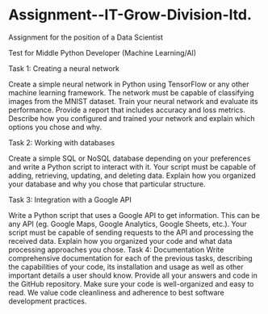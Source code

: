 # Assignment--IT-Grow-Division-ltd.
Assignment for the position of a Data Scientist 

Test for Middle Python Developer (Machine Learning/AI)


Task 1: Creating a neural network

Create a simple neural network in Python using TensorFlow or any other machine learning
framework. The network must be capable of classifying images from the MNIST dataset.
Train your neural network and evaluate its performance. Provide a report that includes
accuracy and loss metrics.
Describe how you configured and trained your network and explain which options you chose
and why.


Task 2: Working with databases

Create a simple SQL or NoSQL database depending on your preferences and write a
Python script to interact with it.
Your script must be capable of adding, retrieving, updating, and deleting data.
Explain how you organized your database and why you chose that particular structure.


Task 3: Integration with a Google API


Write a Python script that uses a Google API to get information. This can be any API (eg.
Google Maps, Google Analytics, Google Sheets, etc.).
Your script must be capable of sending requests to the API and processing the received
data.
Explain how you organized your code and what data processing approaches you chose.
Task 4: Documentation
Write comprehensive documentation for each of the previous tasks, describing the
capabilities of your code, its installation and usage as well as other important details a user
should know.
Provide all your answers and code in the GitHub repository. Make sure your code is
well-organized and easy to read. We value code cleanliness and adherence to best software
development practices.

